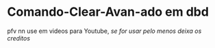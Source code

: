 # Comando-Clear-Avan-ado em dbd
pfv nn use em videos para Youtube, *se for usar pelo menos deixa os creditos*
